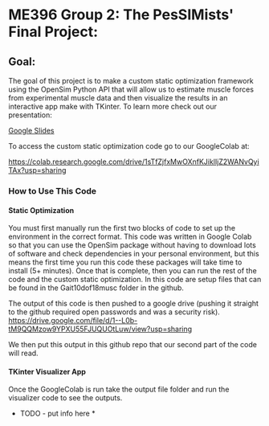 # ME396 Group 2: The PesSIMists' Final Project:

## Goal:

The goal of this project is to make a custom static optimization framework using the OpenSim Python API that will allow us to estimate muscle forces from experimental muscle data and then visualize the results in an interactive app make with TKinter. To learn more check out our presentation:

[Google Slides
](https://docs.google.com/presentation/d/1001nQLlKApqGVK3FBlL6m0zl2NVXI9csGdyS3ltmNaE/edit?usp=sharing)

To access the custom static optimization code go to our GoogleColab at:

https://colab.research.google.com/drive/1sTfZjfxMwOXnfKJiklIjZ2WANvQyiTAx?usp=sharing

### How to Use This Code
#### Static Optimization
You must first manually run the first two blocks of code to set up the environment in the correct format. This code was written in Google Colab so that you can use the OpenSim package without having to download lots of software and check dependencies in your personal environment, but this means the first time you run this code these packages will take time to install (5+ minutes). Once that is complete, then you can run the rest of the code and the custom static optimization. In this code are setup files that can be found in the Gait10dof18musc folder in the github.

The output of this code is then pushed to a google drive (pushing it straight to the github required open passwords and was a security risk).
https://drive.google.com/file/d/1--L0b-tM9QQMzow9YPXU55FJUQUOtLuw/view?usp=sharing

We then put this output in this github repo that our second part of the code will read. 

#### TKinter Visualizer App
Once the GoogleColab is run take the output file folder and run the visualizer code to see the outputs.
* TODO - put info here *
